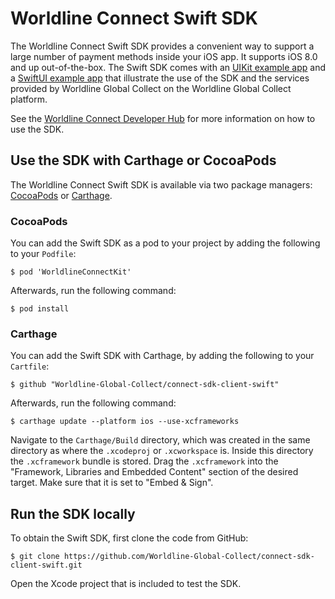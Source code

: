 Worldline Connect Swift SDK
=======================

The Worldline Connect Swift SDK provides a convenient way to support a large number of payment methods inside your iOS app.
It supports iOS 8.0 and up out-of-the-box.
The Swift SDK comes with an [UIKit example app](https://github.com/Worldline-Global-Collect/connect-sdk-client-swift-example) and a [SwiftUI example app](https://github.com/Worldline-Global-Collect/connect-sdk-client-swift-example-swiftui) that illustrate the use of the SDK and the services provided by Worldline Global Collect on the Worldline Global Collect platform.

See the [Worldline Connect Developer Hub](https://docs.connect.worldline-solutions.com/documentation/sdk/mobile/swift/) for more information on how to use the SDK.


Use the SDK with Carthage or CocoaPods
---------------------------------------
The Worldline Connect Swift SDK is available via two package managers: [CocoaPods](https://cocoapods.org/) or [Carthage](https://github.com/Carthage/Carthage).

### CocoaPods

You can add the Swift SDK as a pod to your project by adding the following to your `Podfile`:

```
$ pod 'WorldlineConnectKit'
```

Afterwards, run the following command:

```
$ pod install
```

### Carthage

You can add the Swift SDK with Carthage, by adding the following to your `Cartfile`:

```
$ github "Worldline-Global-Collect/connect-sdk-client-swift"
```

Afterwards, run the following command:

```
$ carthage update --platform ios --use-xcframeworks
```

Navigate to the `Carthage/Build` directory, which was created in the same directory as where the `.xcodeproj` or `.xcworkspace` is. Inside this directory the `.xcframework` bundle is stored. Drag the `.xcframework` into the "Framework, Libraries and Embedded Content" section of the desired target. Make sure that it is set to "Embed & Sign". 

Run the SDK locally
------------

To obtain the Swift SDK, first clone the code from GitHub:

```
$ git clone https://github.com/Worldline-Global-Collect/connect-sdk-client-swift.git
```

Open the Xcode project that is included to test the SDK.
